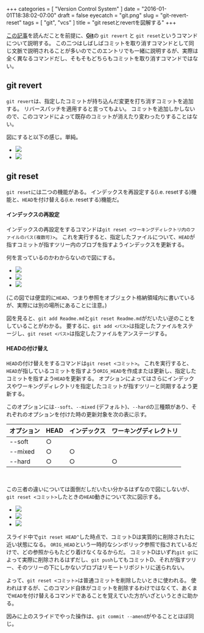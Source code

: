 +++
categories = [ "Version Control System" ]
date = "2016-01-01T18:38:02-07:00"
draft = false
eyecatch = "git.png"
slug = "git-revert-reset"
tags = [ "git", "vcs" ]
title = "git resetとrevertを図解する"
+++

[この記事](https://tbd.kaitoy.xyz/2015/12/27/git-repository/)を読んだことを前提に、[__Git__](https://git-scm.com/)の `git revert` と `git reset`というコマンドについて説明する。
この二つはしばしばコミットを取り消すコマンドとして同じ文脈で説明されることが多いのでこのエントリでも一緒に説明するが、実際は全く異なるコマンドだし、そもそもどちらもコミットを取り消すコマンドではない。

## git revert
`git revert`は、指定したコミットが持ち込んだ変更を打ち消すコミットを追加する。
リバースパッチを適用すると言ってもよい。
コミットを追加しかしないので、このコマンドによって既存のコミットが消えたり変わったりすることはない。

図にすると以下の感じ。単純。

<ul class="bxslider">
  <li><img src="/images/git-revert-reset/git_revert/スライド1.PNG" /></li>
  <li><img src="/images/git-revert-reset/git_revert/スライド2.PNG" /></li>
</ul>

## git reset
`git reset`には二つの機能がある。
インデックスを再設定する(i.e. resetする)機能と、`HEAD`を付け替える(i.e. resetする)機能だ。

#### インデックスの再設定
インデックスの再設定をするコマンドは`git reset <ワーキングディレクトリ内のファイルのパス(複数可)>`。
これを実行すると、指定したファイルについて、`HEAD`が指すコミットが指すツリー内のブロブを指すようインデックスを更新する。

何を言っているのかわからないので図にする。

<ul class="bxslider">
  <li><img src="/images/git-revert-reset/git_reset_path/スライド1.PNG" /></li>
  <li><img src="/images/git-revert-reset/git_reset_path/スライド2.PNG" /></li>
  <li><img src="/images/git-revert-reset/git_reset_path/スライド3.PNG" /></li>
</ul>

(この図では便宜的に`HEAD`、つまり参照をオブジェクト格納領域内に書いているが、実際には別の場所にあることに注意。)

図を見ると、`git add Readme.md`と`git reset Readme.md`がだいたい逆のことをしていることがわかる。
要するに、`git add <パス>`は指定したファイルをステージし、`git reset <パス>`は指定したファイルをアンステージする。

#### HEADの付け替え
`HEAD`の付け替えをするコマンドは`git reset <コミット>`。
これを実行すると、`HEAD`が指しているコミットを指すよう`ORIG_HEAD`を作成または更新し、指定したコミットを指すよう`HEAD`を更新する。
オプションによってはさらにインデックスやワーキングディレクトリを指定したコミットが指すツリーと同期するよう更新する。

このオプションには`--soft`、`--mixed` (デフォルト)、`--hard`の三種類があり、それぞれのオプションを付けた時の更新対象を次の表に示す。

オプション  |HEAD|インデックス|ワーキングディレクトリ
----------|----|-----------|-----------------
\--soft   | ○  |           |                 
\--mixed  | ○  |     ○     |                 
\--hard   | ○  |     ○     |        ○        

<br>

この三者の違いについては面倒だしだいたい分かるはずなので図にしないが、`git reset <コミット>`したときの`HEAD`動きについて次に図示する。

<ul class="bxslider">
  <li><img src="/images/git-revert-reset/git_reset_commit/スライド1.PNG" /></li>
  <li><img src="/images/git-revert-reset/git_reset_commit/スライド2.PNG" /></li>
  <li><img src="/images/git-revert-reset/git_reset_commit/スライド3.PNG" /></li>
</ul>

スライド中で`git reset HEAD^`した時点で、コミットDは実質的に削除されたに近い状態になる。
`ORIG_HEAD`という一時的なシンボリック参照で指されているだけで、どの参照からもたどり着けなくなるからだ。
コミットDはいずれ`git gc`によって実際に削除されるはずだし、`git push`してもコミットD、それが指すツリー、そのツリーの下にしかないブロブはリモートリポジトリに送られない。

よって、`git reset <コミット>`は普通コミットを削除したいときに使われる。
使われはするが、このコマンド自体がコミットを削除するわけではなくて、あくまで`HEAD`を付け替えるコマンドであることを覚えていた方がいざというときに助かる。

因みに上のスライドでやった操作は、`git commit --amend`がやることとほぼ同じ。
